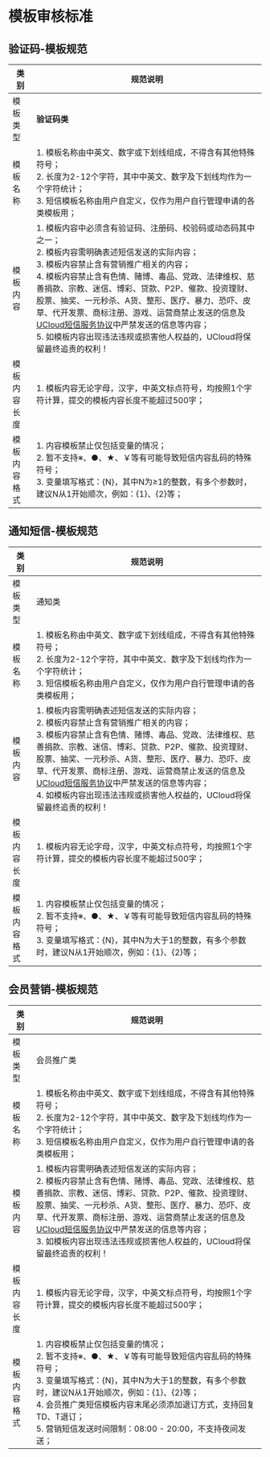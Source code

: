 # 模板审核标准



## 验证码-模板规范

| 类别         | 规范说明                                                     |
| ------------ | ------------------------------------------------------------ |
| 模板类型     | **验证码类**                                                 |
| 模板名称     | 1. 模板名称由中英文、数字或下划线组成，不得含有其他特殊符号；<br>2. 长度为2-12个字符，其中中英文、数字及下划线均作为一个字符统计；<br>3. 短信模板名称由用户自定义，仅作为用户自行管理申请的各类模板用； |
| 模板内容     | 1. 模板内容中必须含有验证码、注册码、校验码或动态码其中之一；<br>2. 模板内容需明确表述短信发送的实际内容；<br>3. 模板内容禁止含有营销推广相关的内容；<br>4. 模板内容禁止含有色情、赌博、毒品、党政、法律维权、慈善捐款、宗教、迷信、博彩、贷款、P2P、催款、投资理财、股票、抽奖、一元秒杀、A货、整形、医疗、暴力、恐吓、皮草、代开发票、商标注册、游戏、运营商禁止发送的信息及[UCloud短信服务协议](usms/introduction/service_level)中严禁发送的信息等内容；<br>5. 如模板内容出现违法违规或损害他人权益的，UCloud将保留最终追责的权利！ |
| 模板内容长度 | 1. 模板内容无论字母，汉字，中英文标点符号，均按照1个字符计算，提交的模板内容长度不能超过500字； |
| 模板内容格式 | 1. 内容模板禁止仅包括变量的情况；<br>2. 暂不支持※、●、★、￥等有可能导致短信内容乱码的特殊符号；<br>3. 变量填写格式：{N}，其中N为≥1的整数，有多个参数时，建议N从1开始顺次，例如：{1}、{2}等； |



## 通知短信-模板规范

| 类别         | 规范说明                                                     |
| ------------ | ------------------------------------------------------------ |
| 模板类型     | 通知类                                                       |
| 模板名称     | 1. 模板名称由中英文、数字或下划线组成，不得含有其他特殊符号；<br>2. 长度为2-12个字符，其中中英文、数字及下划线均作为一个字符统计；<br>3. 短信模板名称由用户自定义，仅作为用户自行管理申请的各类模板用； |
| 模板内容     | 1. 模板内容需明确表述短信发送的实际内容；<br>2. 模板内容禁止含有营销推广相关的内容；<br>3. 模板内容禁止含有色情、赌博、毒品、党政、法律维权、慈善捐款、宗教、迷信、博彩、贷款、P2P、催款、投资理财、股票、抽奖、一元秒杀、A货、整形、医疗、暴力、恐吓、皮草、代开发票、商标注册、游戏、运营商禁止发送的信息及[UCloud短信服务协议](usms/introduction/service_level)中严禁发送的信息等内容；<br>4. 如模板内容出现违法违规或损害他人权益的，UCloud将保留最终追责的权利！ |
| 模板内容长度 | 1. 模板内容无论字母，汉字，中英文标点符号，均按照1个字符计算，提交的模板内容长度不能超过500字； |
| 模板内容格式 | 1. 内容模板禁止仅包括变量的情况；<br>2. 暂不支持※、●、★、￥等有可能导致短信内容乱码的特殊符号；<br>3. 变量填写格式：{N}，其中N为大于1的整数，有多个参数时，建议N从1开始顺次，例如：{1}、{2}等； |



## 会员营销-模板规范

| 类别         | 规范说明                                                     |
| ------------ | ------------------------------------------------------------ |
| 模板类型     | 会员推广类                                                   |
| 模板名称     | 1. 模板名称由中英文、数字或下划线组成，不得含有其他特殊符号；<br>2. 长度为2-12个字符，其中中英文、数字及下划线均作为一个字符统计；<br>3. 短信模板名称由用户自定义，仅作为用户自行管理申请的各类模板用； |
| 模板内容     | 1. 模板内容需明确表述短信发送的实际内容；<br/>2. 模板内容禁止含有色情、赌博、毒品、党政、法律维权、慈善捐款、宗教、迷信、博彩、贷款、P2P、催款、投资理财、股票、抽奖、一元秒杀、A货、整形、医疗、暴力、恐吓、皮草、代开发票、商标注册、游戏、运营商禁止发送的信息及[UCloud短信服务协议](usms/introduction/service_level)中严禁发送的信息等内容；<br>3. 如模板内容出现违法违规或损害他人权益的，UCloud将保留最终追责的权利！ |
| 模板内容长度 | 1. 模板内容无论字母，汉字，中英文标点符号，均按照1个字符计算，提交的模板内容长度不能超过500字； |
| 模板内容格式 | 1. 内容模板禁止仅包括变量的情况；<br>2. 暂不支持※、●、★、￥等有可能导致短信内容乱码的特殊符号；<br>3. 变量填写格式：{N}，其中N为大于1的整数，有多个参数时，建议N从1开始顺次，例如：{1}、{2}等；<br>4. 会员推广类短信模板内容末尾必须添加退订方式，支持回复TD、T退订；<br/>5. 营销短信发送时间限制：08:00 - 20:00，不支持夜间发送； |

